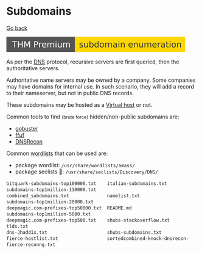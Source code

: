 # Subdomains

[Go back](../index.md)

[![subdomainenumeration](../../../_badges/thmp/subdomainenumeration.svg)](https://tryhackme.com/room/subdomainenumeration)

<div class="row row-cols-md-2"><div>

As per the [DNS](/operating-systems/networking/protocols/dns.md) protocol, recursive servers are first queried, then the authoritative servers.

Authoritative name servers may be owned by a company. Some companies may have domains for internal use. In such scenario, they will add a record to their nameserver, but not in public DNS records.

These subdomains may be hosted as a [Virtual host](vhosts.md) or not.

Common tools to find <small>(brute force)</small> hidden/non-public subdomains are:

* [gobuster](../tools/gobuster.md#subdomains-brute-force)
* [ffuf](../tools/ffuf.md#subdomains-brute-force)
* [DNSRecon](../tools/dnsrecon.md)
</div><div>

Common [wordlists](/cybersecurity/red-team/_knowledge/index.md#wordlists-) that can be used are:

* package wordlist: `/usr/share/wordlists/amass/`
* package seclists 📌: `/usr/share/seclists/Discovery/DNS/`

```            
bitquark-subdomains-top100000.txt    italian-subdomains.txt                            subdomains-top1million-110000.txt
combined_subdomains.txt              namelist.txt                                      subdomains-top1million-20000.txt
deepmagic.com-prefixes-top50000.txt  README.md                                         subdomains-top1million-5000.txt
deepmagic.com-prefixes-top500.txt    shubs-stackoverflow.txt                           tlds.txt
dns-Jhaddix.txt                      shubs-subdomains.txt
fierce-hostlist.txt                  sortedcombined-knock-dnsrecon-fierce-reconng.txt
```
</div></div>